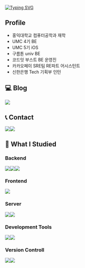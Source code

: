 [![Typing SVG](https://readme-typing-svg.demolab.com?font=Fira+Code&size=25&pause=1000&color=0C2B39&vCenter=true&width=435&lines=Hi%2C+Nice+to+meet+you+👋;This+is+633jinn's+github)](https://git.io/typing-svg)
## Profile
- 홍익대학교 컴퓨터공학과 재학
- UMC 4기 BE
- UMC 5기 iOS
- 구름톤 univ BE
- 코드잇 부스트 BE 운영진
- 카카오페이 SRE팀 RE파트 어시스턴트
- 신한은행 Tech 기획부 인턴


## 💻 Blog
<a href="https://velog.io/@633jinn" target="_blank"><img src="https://img.shields.io/badge/Velog-20C997?style=for-the-badge&logo=Velog&logoColor=white"/></a>

## 📞 Contact
<div style="display:flex; flex-direction:row;">
    <a href="mailto:judyg00dy68@gmail.com">
        <img src="https://img.shields.io/badge/Gmail-EA4335?style=for-the-badge&logo=Gmail&logoColor=white"> 
    </a>
    <a href="https://www.instagram.com/633jinn">
        <img src="https://img.shields.io/badge/Instagram-E4405F?style=for-the-badge&logo=Instagram&logoColor=white">
    </a>
</div>

## 📖 What I Studied
### Backend
<div style="display:flex; flex-direction:row;">
    <img src="https://img.shields.io/badge/Java-007396?style=for-the-badge&logo=Java&logoColor=white"> 
    <img src="https://img.shields.io/badge/Spring-6DB33F?style=for-the-badge&logo=Spring&logoColor=white"> 
    <img src="https://img.shields.io/badge/SpringBoot-6DB33F?style=for-the-badge&logo=SpringBoot&logoColor=white"> 
</div>

### Frontend
<div style="display:flex; flex-direction:row;">
    <img src="https://img.shields.io/badge/Swift-F05138?style=for-the-badge&logo=Swift&logoColor=white">
</div>

### Server
<div style="display:flex; flex-direction:row;">
    <img src="https://img.shields.io/badge/MySQL-4479A1?style=for-the-badge&logo=MySQL&logoColor=white"> 
    <img src="https://img.shields.io/badge/Firebase-FFCA28?style=for-the-badge&logo=Firebase&logoColor=white"> 
</div>

### Development Tools
<div style="display:flex; flex-direction:row;">
    <img src="https://img.shields.io/badge/IntelliJIDEA-000000?style=for-the-badge&logo=IntelliJIDEA&logoColor=white"> 
        <img src="https://img.shields.io/badge/Xcode-147EFB?style=for-the-badge&logo=Xcode&logoColor=white"> 

</div>

### Version Controll
<div style="display:flex; flex-direction:row;">
    <img src="https://img.shields.io/badge/Git-F05032?style=for-the-badge&logo=Git&logoColor=white"> 
    <img src="https://img.shields.io/badge/Github-000000?style=for-the-badge&logo=Github&logoColor=white"> 
</div>
